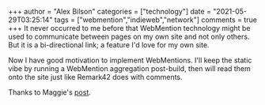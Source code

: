 +++
author = "Alex Bilson"
categories = ["technology"]
date = "2021-05-29T03:25:14"
tags = ["webmention","indieweb","network"]
comments = true
+++
It never occurred to me before that WebMention technology might be used to communicate between pages on my own site and not only others. But it is a bi-directional link; a feature I'd love for my own site.

Now I have good motivation to implement WebMentions. I'll keep the static vibe by running a WebMention aggregation post-build, then will read them onto the site just like Remark42 does with comments.

Thanks to Maggie's [post](https://maggieappleton.com/bidirectionals).
      
